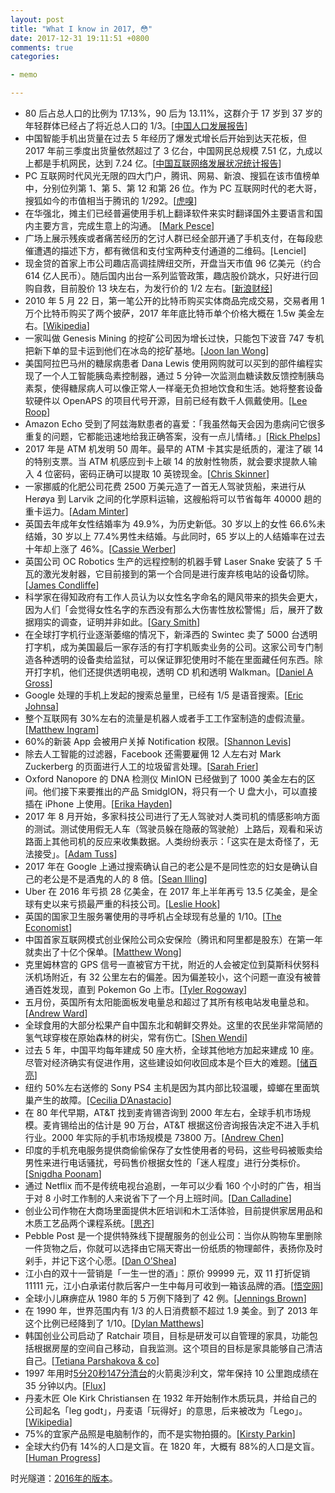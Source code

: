 ```yaml
---
layout: post
title: "What I know in 2017, 😳"
date: 2017-12-31 19:11:51 +0800
comments: true
categories:

- memo

---
```


* 80 后占总人口的比例为 17.13%，90 后为 13.11%，这群介于 17 岁到 37 岁的年轻群体已经占了将近总人口的 1/3。[[中国人口发展报告](http://www.sohu.com/a/203568227_362042)]
* 中国智能手机出货量在过去 5 年经历了爆发式增长后开始到达天花板，但 2017 年前三季度出货量依然超过了 3 亿台，中国网民总规模 7.51 亿，九成以上都是手机网民，达到 7.24 亿。[[中国互联网络发展状况统计报告](http://www.cac.gov.cn/2017-08/09/c_1121455583.htm)]
* PC 互联网时代风光无限的四大门户，腾讯、网易、新浪、搜狐在该市值榜单中，分别位列第 1、第 5、第 12 和第 26 位。作为 PC 互联网时代的老大哥，搜狐如今的市值相当于腾讯的 1/292。[[虎嗅](https://www.huxiu.com/article/228239.html)]
* 在华强北，摊主们已经普遍使用手机上翻译软件来实时翻译国外主要语言和国内主要方言，完成生意上的沟通。 [[Mark Pesce](https://www.theregister.co.uk/2017/07/25/ai_powered_translation_tools_will_unify_china/)]
* 广场上展示残疾或者痛苦经历的乞讨人群已经全部开通了手机支付，在每段悲催遭遇的描述下方，都有微信和支付宝两种支付通道的二维码。[Lenciel]
* 现金贷的首家上市公司趣店高调挂牌纽交所，开盘当天市值 96 亿美元（约合 614 亿人民币）。随后国内出台一系列监管政策，趣店股价跳水，只好进行回购自救，目前股价 13 块左右，为发行价的 1/2 左右。[[新浪财经](http://stock.finance.sina.com.cn/usstock/quotes/qd.html)]
* 2010 年 5 月 22 日，第一笔公开的比特币购买实体商品完成交易，交易者用 1 万个比特币购买了两个披萨，2017 年年底比特币单个价格大概在 1.5w 美金左右。[[Wikipedia](https://zh.wikipedia.org/wiki/%E6%AF%94%E7%89%B9%E5%B8%81)]
* 一家叫做 Genesis Mining 的挖矿公司因为增长过快，只能包下波音 747 专机把新下单的显卡运到他们在冰岛的挖矿基地。[[Joon Ian Wong](https://qz.com/1039809/amd-shares-are-soaring-ethereum-miners-are-renting-boeing-747s-to-ship-graphics-cards-to-mines/)]
* 美国阿拉巴马州的糖尿病患者 Dana Lewis 使用网购就可以买到的部件编程实现了一个人工智能胰岛素控制器，通过 5 分钟一次监测血糖读数反馈控制胰岛素泵，使得糖尿病人可以像正常人一样毫无负担地饮食和生活。她将整套设备软硬件以 OpenAPS 的项目代号开源，目前已经有数千人佩戴使用。[[Lee Roop](http://www.al.com/news/huntsville/index.ssf/2017/05/daniel_lewis_built_her_own_art.html)]
* Amazon Echo 受到了阿兹海默患者的喜爱：「我虽然每天会因为患病问它很多重复的问题，它都能迅速地给我正确答案，没有一点儿情绪。」[[Rick Phelps](http://dailycaring.com/amazon-echo-for-dementia-technology-for-seniors/)]
* 2017 年是 ATM 机发明 50 周年。最早的 ATM 卡其实是纸质的，灌注了碳 14 的特别支票。当 ATM 机感应到卡上碳 14 的放射性物质，就会要求提款人输入 4 位密码，密码正确可以提取 10 英镑现金。[[Chris Skinner](https://thefinanser.com/2017/06/atms-50th-birthday-today.html/)]
* 一家挪威的化肥公司花费 2500 万美元造了一首无人驾驶货船，来进行从 Herøya 到 Larvik 之间的化学原料运输，这艘船将可以节省每年 40000 趟的重卡运力。[[Adam Minter](https://www.bloomberg.com/view/articles/2017-05-16/autonomous-ships-will-be-great)]
* 英国去年成年女性结婚率为 49.9%，为历史新低。30 岁以上的女性 66.6%未结婚，30 岁以上 77.4%男性未结婚。与此同时，65 岁以上的人结婚率在过去十年却上涨了 46%。[[Cassie Werber](https://qz.com/1032179/more-people-over-65-in-the-uk-are-getting-married-and-divorced/)]
* 英国公司 OC Robotics 生产的远程控制的机器手臂 Laser Snake 安装了 5 千瓦的激光发射器，它目前接到的第一个合同是进行废弃核电站的设备切除。[[James Condliffe](https://www.technologyreview.com/s/602980/this-laser-toting-tentacle-carves-up-old-nuclear-hardware/)]
* 科学家在得知政府有工作人员认为以女性名字命名的飓风带来的损失会更大，因为人们「会觉得女性名字的东西没有那么大伤害性放松警惕」后，展开了数据翔实的调查，证明并非如此。[[Gary Smith](http://www.sciencedirect.com/science/article/pii/S2212094715300517)]
* 在全球打字机行业逐渐萎缩的情况下，新泽西的 Swintec 卖了 5000 台透明打字机，成为美国最后一家存活的有打字机贩卖业务的公司。这家公司专门制造各种透明的设备卖给监狱，可以保证罪犯使用时不能在里面藏任何东西。除开打字机，他们还提供透明电视，透明 CD 机和透明 Walkman。[[Daniel A Gross](http://www.newyorker.com/books/page-turner/how-one-of-the-last-american-typewriter-companies-survives)]
* Google 处理的手机上发起的搜索总量里，已经有 1/5 是语音搜索。[[Eric Johnsa](https://realmoney.thestreet.com/articles/03/03/2017/amazon-pulling-out-all-stops-against-apple-and-google-voice-assistant-wars)]
* 整个互联网有 30%左右的流量是机器人或者手工工作室制造的虚假流量。[[Matthew Ingram](https://gigaom.com/2014/03/24/traffic-is-a-good-thing-for-media-companies-to-pay-attention-to-except-when-it-isnt/)]
* 60%的新装 App 会被用户关掉 Notification 权限。[[Shannon Levis](http://andrewchen.co/why-people-are-turning-off-push/)]
* 除去人工智能的过滤器，Facebook 还需要雇佣 12 人左右对 Mark Zuckerberg 的页面进行人工的垃圾留言处理。[[Sarah Frier](https://www.bloomberg.com/news/articles/2017-01-18/this-team-runs-mark-zuckerberg-s-facebook-page)]
* Oxford Nanopore 的 DNA 检测仪 MinION 已经做到了 1000 美金左右的区间。他们接下来要推出的产品 SmidgION，将只有一个 U 盘大小，可以直接插在 iPhone 上使用。[[Erika Hayden](https://www.nature.com/news/pint-sized-dna-sequencer-impresses-first-users-1.17483)]
* 2017 年 8 月开始，多家科技公司进行了无人驾驶对人类司机的情感影响方面的测试。测试使用假无人车（驾驶员躲在隐蔽的驾驶舱）上路后，观看和采访路面上其他司机的反应来收集数据。人类纷纷表示：「这实在是太奇怪了，无法接受」。[[Adam Tuss](http://www.nbcwashington.com/news/local/Driver-Dressed-Like-a-Seat-Spotted-Inside-Driverless-Van-439041863.html?_osource=SocialFlowTwt_DCBrand)]
* 2017 年在 Google 上通过搜索确认自己的老公是不是同性恋的妇女是确认自己的老公是不是酒鬼的人的 8 倍。[[Sean Illing](https://www.vox.com/conversations/2017/6/27/15873072/google-porn-addiction-america-everybody-lies)]
* Uber 在 2016 年亏损 28 亿美金，在 2017 年上半年再亏 13.5 亿美金，是全球有史以来亏损最严重的科技公司。[[Leslie Hook](https://www.ft.com/content/09278d4e-579a-11e7-80b6-9bfa4c1f83d2)]
* 英国的国家卫生服务署使用的寻呼机占全球现有总量的 1/10。[[The Economist](https://www.economist.com/news/britain/21731183-third-british-companies-have-seen-no-rise-all-productivity-century-what-fax)]
* 中国首家互联网模式创业保险公司众安保险（腾讯和阿里都是股东）在第一年就卖出了十亿个保单。[[Matthew Wong](https://medium.com/@mlcwong/lessons-from-the-front-lines-of-insurance-tech-innovation-in-china-a1568b69bfb7)]
* 克里姆林宫的 GPS 信号一直被官方干扰，附近的人会被定位到莫斯科伏努科沃机场附近，有 32 公里左右的偏差。因为偏差较小，这个问题一直没有被普通百姓发现，直到 Pokemon Go 上市。[[Tyler Rogoway](http://www.thedrive.com/the-war-zone/13549/russia-may-be-testing-its-gps-spoofing-capabilities-around-the-black-sea)]
* 五月份，英国所有太阳能面板发电量总和超过了其所有核电站发电量总和。[[Andrew Ward](https://www.ft.com/content/c22669de-4203-11e7-9d56-25f963e998b2)]
* 全球食用的大部分松果产自中国东北和朝鲜交界处。这里的农民坐非常简陋的氢气球穿梭在原始森林的树尖，常有伤亡。[[Shen Wendi](http://www.sixthtone.com/news/1001195/the-life-and-death-of-a-pine-nut-picker)]
* 过去 5 年，中国平均每年建成 50 座大桥，全球其他地方加起来建成 10 座。尽管对经济确实有促进作用，这些建设如何收回成本是个巨大的难题。[[储百亮](https://cn.nyt/china/20170612/china-bridges-infrastructure/zh-hant/)]
* 纽约 50%左右送修的 Sony PS4 主机是因为其内部比较温暖，蟑螂在里面筑巢产生的故障。[[Cecilia D’Anastacio](http://kotaku.com/console-repairmen-explain-why-cockroaches-love-ps4s-1794393470)]
* 在 80 年代早期，AT&T 找到麦肯锡咨询到 2000 年左右，全球手机市场规模。麦肯锡给出的估计是 90 万台，AT&T 根据这份咨询报告决定不进入手机行业。2000 年实际的手机市场规模是 73800 万。[[Andrew Chen](http://andrewchen.co/bad-product-fallacy/)]
* 印度的手机充电服务提供商偷偷保存了女性使用者的号码，这些号码被贩卖给男性来进行电话骚扰，号码售价根据女性的「迷人程度」进行分类标价。[[Snigdha Poonam](http://www.hindustantimes.com/india-news/girls-mobile-numbers-up-for-sale-in-uttar-pradesh-price-rs-50-to-rs-500/story-5lYPcav12h7rnW6A6UDLLI.html)]
* 通过 Netflix 而不是传统电视台追剧，一年可以少看 160 个小时的广告，相当于对 8 小时工作制的人来说省下了一个月上班时间。[[Dan Calladine](http://digital-stats.blogspot.co.uk/2016/05/american-netflix-users-miss-160-hours.html)]
* 创业公司作物在大商场里面提供木匠培训和木工活体验，目前提供家居用品和木质工艺品两个课程系统。[[思齐](http://36kr.com/p/5090954.html)]
* Pebble Post 是一个提供特殊线下提醒服务的创业公司：当你从购物车里删除一件货物之后，你就可以选择由它隔天寄出一份纸质的物理邮件，表扬你及时剁手，并记下这个心愿。[[Dan O’Shea](http://www.retaildive.com/news/saving-the-sale-new-ideas-for-averting-cart-abandonment/435269/)]
* 江小白的双十一营销是「一生一世的酒」：原价 99999 元，双 11 打折促销 11111 元，江小白承诺付款后客户一生中每月可收到一箱该品牌的酒。[[悟空网](https://www.wukong.com/question/6486249401051250957/)]
* 全球小儿麻痹症从 1980 年的 5 万例下降到了 42 例。[[Jennings Brown](https://gizmodo.com/the-last-of-the-iron-lungs-1819079169)]
* 在 1990 年，世界范围内有 1/3 的人日消费额不超过 1.9 美金。到了 2013 年这个比例已经降到了 1/10。[[Dylan Matthews](https://www.vox.com/world/2016/10/2/13123980/extreme-poverty-world-bank)]
* 韩国创业公司启动了 Ratchair 项目，目标是研发可以自管理的家具，功能包括根据房屋的空间自己移动，自我监测。这个项目的目标是家具能够自己清洁自己。[[Tetiana Parshakova & co](http://mid.kaist.ac.kr/projects/ratchair/)]
* 1997 年用时[5分20秒147分清台](https://www.youtube.com/watch?v=btmB-p_0QFg)的火箭奥沙利文，常年保持 10 公里跑成绩在 35 分钟以内。[[Flux](https://medium.com/fluxx-studio-notes/fluxx-heroes-48-people-who-inspire-us-590507256753)]
* 丹麦木匠 Ole Kirk Christiansen 在 1932 年开始制作木质玩具，并给自己的公司起名「leg godt」，丹麦语「玩得好」的意思，后来被改为「Lego」。[[Wikipedia](https://en.wikipedia.org/wiki/Ole_Kirk_Christiansen)]
* 75%的宜家产品照是电脑制作的，而不是实物拍摄的。[[Kirsty Parkin](http://www.cgsociety.org/index.php/CGSFeatures/CGSFeatureSpecial/building_3d_with_ikea)]
* 全球大约仍有 14%的人口是文盲。在 1820 年，大概有 88%的人口是文盲。[[Human Progress](http://humanprogress.org/story/2116?utm_content=buffer7d4f5&utm_medium=social&utm_source=twitter.com&utm_campaign=buffer)]

时光隧道：[2016年的版本](/2016/12/what-i-konw-in-2016/)。


